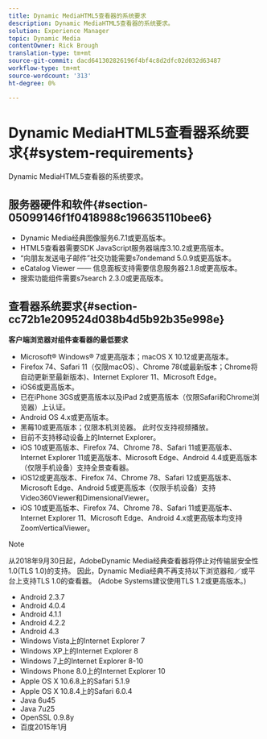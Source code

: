 ```yaml
---
title: Dynamic MediaHTML5查看器的系统要求
description: Dynamic MediaHTML5查看器的系统要求。
solution: Experience Manager
topic: Dynamic Media
contentOwner: Rick Brough
translation-type: tm+mt
source-git-commit: dacd641302826196f4bf4c8d2dfc02d032d63487
workflow-type: tm+mt
source-wordcount: '313'
ht-degree: 0%

---
```



# Dynamic MediaHTML5查看器系统要求{#system-requirements}

Dynamic MediaHTML5查看器的系统要求。

<!-- Updated January 13, 2021 from https://wiki.corp.adobe.com/pages/viewpage.action?spaceKey=scene7qa&title=s7Viewers%2C+S7SDK%2C+S7OnDemand+Release+Notes - Contact is Sasha -->

## 服务器硬件和软件{#section-05099146f1f0418988c196635110bee6}

* Dynamic Media经典图像服务6.7.1或更高版本。
* HTML5查看器需要SDK JavaScript服务器端库3.10.2或更高版本。
* “向朋友发送电子邮件”社交功能需要s7ondemand 5.0.9或更高版本。
* eCatalog Viewer —— 信息面板支持需要信息服务器2.1.8或更高版本。
* 搜索功能组件需要s7search 2.3.0或更高版本。

## 查看器系统要求{#section-cc72b1e209524d038b4d5b92b35e998e}

**客户端浏览器对组件查看器的最低要求**

* Microsoft® Windows® 7或更高版本；macOS X 10.12或更高版本。
* Firefox 74、Safari 11（仅限macOS）、Chrome 78(或最新版本；Chrome将自动更新至最新版本)、Internet Explorer 11、Microsoft Edge。
* iOS6或更高版本。
* 已在iPhone 3GS或更高版本以及iPad 2或更高版本（仅限Safari和Chrome浏览器）上认证。
* Android OS 4.x或更高版本。
* 黑莓10或更高版本；仅限本机浏览器。 此时仅支持视频播放。
* 目前不支持移动设备上的Internet Explorer。
* iOS 10或更高版本、Firefox 74、Chrome 78、Safari 11或更高版本、Internet Explorer 11或更高版本、Microsoft Edge、Android 4.4或更高版本（仅限手机设备）支持全景查看器。
* iOS12或更高版本、Firefox 74、Chrome 78、Safari 12或更高版本、Microsoft Edge、Android 5或更高版本（仅限手机设备）支持Video360Viewer和DimensionalViewer。
* iOS 10或更高版本、Firefox 74、Chrome 78、Safari 11或更高版本、Internet Explorer 11、Microsoft Edge、Android 4.x或更高版本均支持ZoomVerticalViewer。

>[!NOTE]
>
>从2018年9月30日起，AdobeDynamic Media经典查看器将停止对传输层安全性1.0(TLS 1.0)的支持。 因此，Dynamic Media经典不再支持以下浏览器和／或平台上支持TLS 1.0的查看器。 (Adobe Systems建议使用TLS 1.2或更高版本。)

* Android 2.3.7
* Android 4.0.4
* Android 4.1.1
* Android 4.2.2
* Android 4.3
* Windows Vista上的Internet Explorer 7
* Windows XP上的Internet Explorer 8
* Windows 7上的Internet Explorer 8-10
* Windows Phone 8.0上的Internet Explorer 10
* Apple OS X 10.6.8上的Safari 5.1.9
* Apple OS X 10.8.4上的Safari 6.0.4
* Java 6u45
* Java 7u25
* OpenSSL 0.9.8y
* 百度2015年1月

<!-- 

>[!NOTE]
>
>FLASH VIEWERS END-OF-LIFE—Effective January 31, 2017, Adobe Scene7 Publishing System officially ended support for the Flash viewer platform. For more information about this important change, see the following FAQ website:

[https://docs.adobe.com/content/docs/en/aem/6-1/administer/integration/marketing-cloud/scene7/flash-eol.html](https://docs.adobe.com/content/docs/en/aem/6-1/administer/integration/marketing-cloud/scene7/flash-eol.html).  

-->
